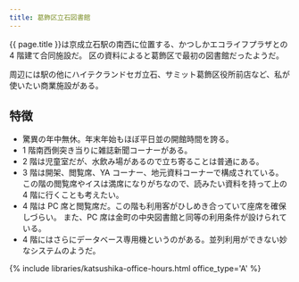```yaml
---
title: 葛飾区立石図書館
---
```


{{ page.title }}は京成立石駅の南西に位置する、かつしかエコライフプラザとの 4 階建て合同施設だ。
区の資料によると葛飾区で最初の図書館だったようだ。

周辺には駅の他にハイテクランドセガ立石、サミット葛飾区役所前店など、私が使いたい商業施設がある。

## 特徴

* 驚異の年中無休。年末年始もほぼ平日並の開館時間を誇る。
* 1 階南西側突き当りに雑誌新聞コーナーがある。
* 2 階は児童室だが、水飲み場があるので立ち寄ることは普通にある。
* 3 階は開架、閲覧席、YA コーナー、地元資料コーナーで構成されている。
  この階の閲覧席やイスは満席になりがちなので、読みたい資料を持って上の 4 階に行くことも考えたい。
* 4 階は PC 席と閲覧席だ。この階も利用客がひしめき合っていて座席を確保しづらい。
  また、PC 席は金町の中央図書館と同等の利用条件が設けられている。
* 4 階にはさらにデータベース専用機というのがある。並列利用ができない妙なシステムのようだ。

{% include libraries/katsushika-office-hours.html office_type='A' %}
